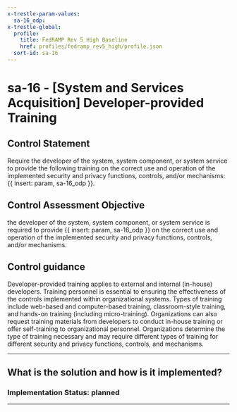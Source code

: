 ```yaml
---
x-trestle-param-values:
  sa-16_odp:
x-trestle-global:
  profile:
    title: FedRAMP Rev 5 High Baseline
    href: profiles/fedramp_rev5_high/profile.json
  sort-id: sa-16
---
```


# sa-16 - \[System and Services Acquisition\] Developer-provided Training

## Control Statement

Require the developer of the system, system component, or system service to provide the following training on the correct use and operation of the implemented security and privacy functions, controls, and/or mechanisms: {{ insert: param, sa-16_odp }}.

## Control Assessment Objective

the developer of the system, system component, or system service is required to provide {{ insert: param, sa-16_odp }} on the correct use and operation of the implemented security and privacy functions, controls, and/or mechanisms.

## Control guidance

Developer-provided training applies to external and internal (in-house) developers. Training personnel is essential to ensuring the effectiveness of the controls implemented within organizational systems. Types of training include web-based and computer-based training, classroom-style training, and hands-on training (including micro-training). Organizations can also request training materials from developers to conduct in-house training or offer self-training to organizational personnel. Organizations determine the type of training necessary and may require different types of training for different security and privacy functions, controls, and mechanisms.

______________________________________________________________________

## What is the solution and how is it implemented?

<!-- For implementation status enter one of: implemented, partial, planned, alternative, not-applicable -->

<!-- Note that the list of rules under ### Rules: is read-only and changes will not be captured after assembly to JSON -->

<!-- Add control implementation description here for control: sa-16 -->

### Implementation Status: planned

______________________________________________________________________
